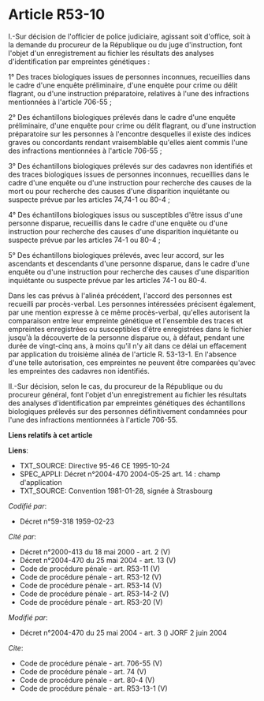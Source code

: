 # Article R53-10

I.-Sur décision de l'officier de police judiciaire, agissant soit d'office, soit à la demande du procureur de la République
ou du juge d'instruction, font l'objet d'un enregistrement au fichier les résultats des analyses d'identification par
empreintes génétiques : 

1° Des traces biologiques issues de personnes inconnues, recueillies dans le cadre d'une enquête préliminaire, d'une enquête
pour crime ou délit flagrant, ou d'une instruction préparatoire, relatives à l'une des infractions mentionnées à l'article
706-55 ; 

2° Des échantillons biologiques prélevés dans le cadre d'une enquête préliminaire, d'une enquête pour crime ou délit
flagrant, ou d'une instruction préparatoire sur les personnes à l'encontre desquelles il existe des indices graves ou
concordants rendant vraisemblable qu'elles aient commis l'une des infractions mentionnées à l'article 706-55 ; 

3° Des échantillons biologiques prélevés sur des cadavres non identifiés et des traces biologiques issues de personnes
inconnues, recueillies dans le cadre d'une enquête ou d'une instruction pour recherche des causes de la mort ou pour
recherche des causes d'une disparition inquiétante ou suspecte prévue par les articles 74,74-1 ou 80-4 ; 

4° Des échantillons biologiques issus ou susceptibles d'être issus d'une personne disparue, recueillis dans le cadre d'une
enquête ou d'une instruction pour recherche des causes d'une disparition inquiétante ou suspecte prévue par les articles 74-1
ou 80-4 ; 

5° Des échantillons biologiques prélevés, avec leur accord, sur les ascendants et descendants d'une personne disparue, dans
le cadre d'une enquête ou d'une instruction pour recherche des causes d'une disparition inquiétante ou suspecte prévue par
les articles 74-1 ou 80-4. 

Dans les cas prévus à l'alinéa précédent, l'accord des personnes est recueilli par procès-verbal. Les personnes intéressées
précisent également, par une mention expresse à ce même procès-verbal, qu'elles autorisent la comparaison entre leur
empreinte génétique et l'ensemble des traces et empreintes enregistrées ou susceptibles d'être enregistrées dans le fichier
jusqu'à la découverte de la personne disparue ou, à défaut, pendant une durée de vingt-cinq ans, à moins qu'il n'y ait dans
ce délai un effacement par application du troisième alinéa de l'article R. 53-13-1. En l'absence d'une telle autorisation,
ces empreintes ne peuvent être comparées qu'avec les empreintes des cadavres non identifiés. 

II.-Sur décision, selon le cas, du procureur de la République ou du procureur général, font l'objet d'un enregistrement au
fichier les résultats des analyses d'identification par empreintes génétiques des échantillons biologiques prélevés sur des
personnes définitivement condamnées pour l'une des infractions mentionnées à l'article 706-55.

**Liens relatifs à cet article**

**Liens**:

  - TXT_SOURCE: Directive 95-46 CE 1995-10-24
  - SPEC_APPLI: Décret n°2004-470 2004-05-25 art. 14 : champ d'application
  - TXT_SOURCE: Convention 1981-01-28, signée à Strasbourg

_Codifié par_:

  - Décret n°59-318 1959-02-23

_Cité par_:

  - Décret n°2000-413 du 18 mai 2000 - art. 2 (V)
  - Décret n°2004-470 du 25 mai 2004 - art. 13 (V)
  - Code de procédure pénale - art. R53-11 (V)
  - Code de procédure pénale - art. R53-12 (V)
  - Code de procédure pénale - art. R53-14 (V)
  - Code de procédure pénale - art. R53-14-2 (V)
  - Code de procédure pénale - art. R53-20 (V)

_Modifié par_:

  - Décret n°2004-470 du 25 mai 2004 - art. 3 () JORF 2 juin 2004

_Cite_:

  - Code de procédure pénale - art. 706-55 (V)
  - Code de procédure pénale - art. 74 (V)
  - Code de procédure pénale - art. 80-4 (V)
  - Code de procédure pénale - art. R53-13-1 (V)
